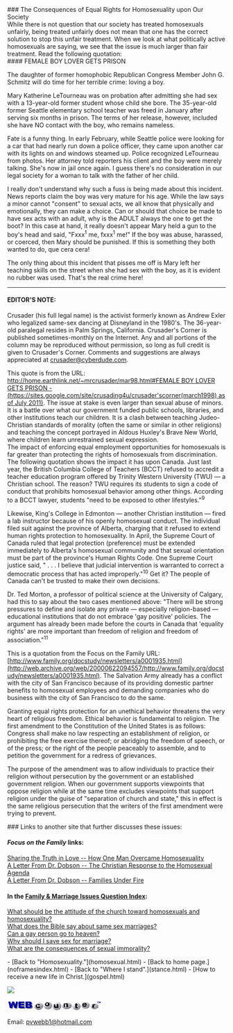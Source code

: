  <head> <title>(PVW) The Impact of Equal Rights for Homosexuality upon Our Society</title> <meta content="IE=9" http-equiv="X-UA-Compatible"></meta> <link href="css/page_style.css" rel="stylesheet" type="text/css"></link> </head><body><div class="page_style"> ### The Consequences of Equal Rights for Homosexuality upon Our Society

<div class="p">While there is not question that our society has treated homosexuals unfairly, being treated unfairly does not mean that one has the correct solution to stop this unfair treatment. When we look at what politically active homosexuals are saying, we see that the issue is much larger than fair treatment. Read the following quotation: <div class="p">#### FEMALE BOY LOVER GETS PRISON

 The daughter of former homophobic Republican Congress Member John G. Schmitz will do time for her terrible crime: loving a boy.  
  
 Mary Katherine LeTourneau was on probation after admitting she had sex with a 13-year-old former student whose child she bore. The 35-year-old former Seattle elementary school teacher was freed in January after serving six months in prison. The terms of her release, however, included she have NO contact with the boy, who remains nameless.  
  
 Fate is a funny thing. In early February, while Seattle police were looking for a car that had nearly run down a police officer, they came upon another car with its lights on and windows steamed up. Police recognized LeTourneau from photos. Her attorney told reporters his client and the boy were merely talking. She's now in jail once again. I guess there's no consideration in our legal society for a woman to talk with the father of her child.  
  
 I really don't understand why such a fuss is being made about this incident. News reports claim the boy was very mature for his age. While the law says a minor cannot "consent" to sexual acts, we all know that physically and emotionally, they can make a choice. Can or should that choice be made to have sex acts with an adult, why is the ADULT always the one to get the boot? In this case at hand, it really doesn't appear Mary held a gun to the boy's head and said, "Fxxx<sup>1</sup> me, fxxx<sup>1</sup> me!" If the boy was abuse, harassed, or coerced, then Mary should be punished. If this is something they both wanted to do, que cera cera!  
  
 The only thing about this incident that pisses me off is Mary left her teaching skills on the street when she had sex with the boy, as it is evident no rubber was used. That's the real crime here!  
- - - - - -

#### EDITOR'S NOTE:

 Crusader (his full legal name) is the activist formerly known as Andrew Exler who legalized same-sex dancing at Disneyland in the 1980's. The 36-year-old paralegal resides in Palm Springs, California. Crusader's Corner is published sometimes-monthly on the Internet. Any and all portions of the column may be reproduced without permission, so long as full credit is given to Crusader's Corner. Comments and suggestions are always appreciated at <crusader@cyberdude.com>.</div> This quote is from the URL: [http://home.earthlink.net/~mrcrusader/mar98.html#FEMALE BOY LOVER GETS PRISON - (https://sites.google.com/site/crusading4u/crusader'scorner(march1998) as of July 2011)](https://sites.google.com/site/crusading4u/crusader'scorner(march1998)). The issue at stake is even larger than sexual abuse of minors. It is a battle over what our government funded public schools, libraries, and other institutions teach our children. It is a clash between teaching Judeo-Christian standards of morality (often the same or similar in other religions) and teaching the concept portrayed in Aldous Huxley's Brave New World, where children learn unrestrained sexual expression.</div><div class="p">The impact of enforcing equal employment opportunities for homosexuals is far greater than protecting the rights of homosexuals from discrimination. The following quotation shows the impact it has upon Canada. Just last year, the British Columbia College of Teachers (BCCT) refused to accredit a teacher education program offered by Trinity Western University (TWU) — a Christian school. The reason? TWU requires its students to sign a code of conduct that prohibits homosexual behavior among other things. According to a BCCT lawyer, students "need to be exposed to other lifestyles."<sup>9</sup>  
  
 Likewise, King's College in Edmonton — another Christian institution — fired a lab instructor because of his openly homosexual conduct. The individual filed suit against the province of Alberta, charging that it refused to extend human rights protection to homosexuality. In April, the Supreme Court of Canada ruled that legal protection (preference) must be extended immediately to Alberta's homosexual community and that sexual orientation must be part of the province's Human Rights Code. One Supreme Court justice said, " . . . I believe that judicial intervention is warranted to correct a democratic process that has acted improperly."<sup>10</sup> Get it? The people of Canada can't be trusted to make their own decisions.  
  
 Dr. Ted Morton, a professor of political science at the University of Calgary, had this to say about the two cases mentioned above: "There will be strong pressures to define and isolate any private — especially religion-based — educational institutions that do not embrace 'gay positive' policies. The argument has already been made before the courts in Canada that 'equality rights' are more important than freedom of religion and freedom of association."<sup>11</sup>

 This is a quotation from the Focus on the Family URL: [http://www.family.org/docstudy/newsletters/a0001935.html](http://web.archive.org/web/20000622094557/http://www.family.org/docstudy/newsletters/a0001935.html). The Salvation Army already has a conflict with the city of San Francisco because of its providing domestic partner benefits to homosexual employees and demanding companies who do business with the city of San Francisco to do the same.</div><div class="p">Granting equal rights protection for an unethical behavior threatens the very heart of religious freedom. Ethical behavior is fundamental to religion. The first amendment to the Constitution of the United States is as follows: Congress shall make no law respecting an establishment of religion, or prohibiting the free exercise thereof; or abridging the freedom of speech, or of the press; or the right of the people peaceably to assemble, and to petition the government for a redress of grievances.

 The purpose of the amendment was to allow individuals to practice their religion without persecution by the government or an established government religion. When our government supports viewpoints that oppose religion while at the same time excludes viewpoints that support religion under the guise of "separation of church and state," this in effect is the same religious persecution that the writers of the first amendment were trying to prevent.</div>### Links to another site that further discusses these issues:

#### *Focus on the Family* links:

 [Sharing the Truth in Love -- How One Man Overcame Homosexuality](http://web.archive.org/web/20010417134813/http://www.family.org/cforum/research/papers/A0002272.html)  
 [A Letter From Dr. Dobson -- The Christian Response to the Homosexual Agenda](http://web.archive.org/web/20010416015012/http://www.family.org/docstudy/newsletters/a0001935.html)  
 [A Letter From Dr. Dobson -- Families Under Fire](http://web.archive.org/web/20021016171852/http://www.family.org/docstudy/newsletters/a0002203.html)

#### In the [Family &amp; Marriage Issues Question Index](http://www.christiananswers.net/menu-af1.html):

[What should be the attitude of the church toward homosexuals and homosexuality?  
 ](http://www.christiananswers.net/q-eden/edn-f019.html)[What does the Bible say about same sex marriages?](http://www.christiananswers.net/q-eden/edn-f018.html)  
 [Can a gay person go to heaven?](http://www.christiananswers.net/q-dml/dml-y023.html)  
 [Why should I save sex for marriage?](http://www.christiananswers.net/q-sum/sum-f001.html)  
 [What are the consequences of sexual immorality?](http://www.christiananswers.net/q-eden/edn-f007.html)

 </div>- [Back to "Homosexuality."](homosexual.html)
- [Back to home page.](noframesindex.html)
- [Back to "Where I stand".](stance.html)
- [How to receive a new life in Christ.](gospel.html)
 
![](http://counter.digits.com/wc/-d/4/pvwebb)

[![digits](images/wc-03.gif)](http://www.digits.com/)

Email: [pvwebb1@hotmail.com](mailto:pvwebb1@hotmail.com)

 